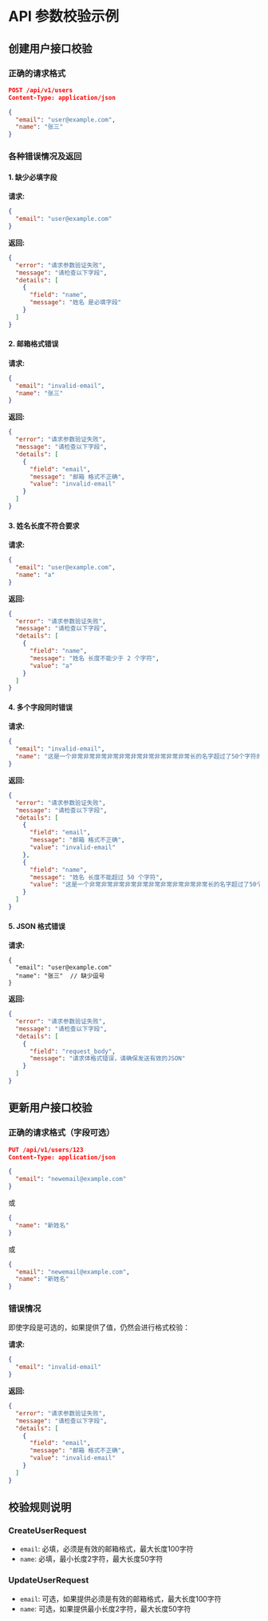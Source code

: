 # API 参数校验示例

## 创建用户接口校验

### 正确的请求格式
```json
POST /api/v1/users
Content-Type: application/json

{
  "email": "user@example.com",
  "name": "张三"
}
```

### 各种错误情况及返回

#### 1. 缺少必填字段
**请求:**
```json
{
  "email": "user@example.com"
}
```

**返回:**
```json
{
  "error": "请求参数验证失败",
  "message": "请检查以下字段",
  "details": [
    {
      "field": "name",
      "message": "姓名 是必填字段"
    }
  ]
}
```

#### 2. 邮箱格式错误
**请求:**
```json
{
  "email": "invalid-email",
  "name": "张三"
}
```

**返回:**
```json
{
  "error": "请求参数验证失败",
  "message": "请检查以下字段",
  "details": [
    {
      "field": "email",
      "message": "邮箱 格式不正确",
      "value": "invalid-email"
    }
  ]
}
```

#### 3. 姓名长度不符合要求
**请求:**
```json
{
  "email": "user@example.com",
  "name": "a"
}
```

**返回:**
```json
{
  "error": "请求参数验证失败",
  "message": "请检查以下字段",
  "details": [
    {
      "field": "name",
      "message": "姓名 长度不能少于 2 个字符",
      "value": "a"
    }
  ]
}
```

#### 4. 多个字段同时错误
**请求:**
```json
{
  "email": "invalid-email",
  "name": "这是一个非常非常非常非常非常非常非常非常非常非常长的名字超过了50个字符的限制"
}
```

**返回:**
```json
{
  "error": "请求参数验证失败",
  "message": "请检查以下字段",
  "details": [
    {
      "field": "email",
      "message": "邮箱 格式不正确",
      "value": "invalid-email"
    },
    {
      "field": "name",
      "message": "姓名 长度不能超过 50 个字符",
      "value": "这是一个非常非常非常非常非常非常非常非常非常非常长的名字超过了50个字符的限制"
    }
  ]
}
```

#### 5. JSON 格式错误
**请求:**
```
{
  "email": "user@example.com"
  "name": "张三"  // 缺少逗号
}
```

**返回:**
```json
{
  "error": "请求参数验证失败",
  "message": "请检查以下字段",
  "details": [
    {
      "field": "request_body",
      "message": "请求体格式错误，请确保发送有效的JSON"
    }
  ]
}
```

## 更新用户接口校验

### 正确的请求格式（字段可选）
```json
PUT /api/v1/users/123
Content-Type: application/json

{
  "email": "newemail@example.com"
}
```

或

```json
{
  "name": "新姓名"
}
```

或

```json
{
  "email": "newemail@example.com",
  "name": "新姓名"
}
```

### 错误情况
即使字段是可选的，如果提供了值，仍然会进行格式校验：

**请求:**
```json
{
  "email": "invalid-email"
}
```

**返回:**
```json
{
  "error": "请求参数验证失败",
  "message": "请检查以下字段",
  "details": [
    {
      "field": "email",
      "message": "邮箱 格式不正确",
      "value": "invalid-email"
    }
  ]
}
```

## 校验规则说明

### CreateUserRequest
- `email`: 必填，必须是有效的邮箱格式，最大长度100字符
- `name`: 必填，最小长度2字符，最大长度50字符

### UpdateUserRequest  
- `email`: 可选，如果提供必须是有效的邮箱格式，最大长度100字符
- `name`: 可选，如果提供最小长度2字符，最大长度50字符 